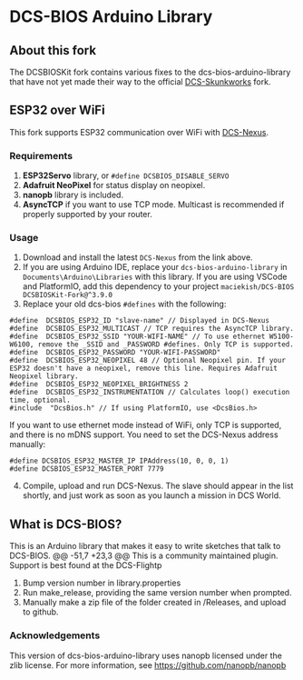 # DCS-BIOS Arduino Library

## About this fork

The DCSBIOSKit fork contains various fixes to the dcs-bios-arduino-library that have not yet made their way to the official [DCS-Skunkworks](https://github.com/DCS-Skunkworks/dcs-bios-arduino-library) fork.

## ESP32 over WiFi

This fork supports ESP32 communication over WiFi with [DCS-Nexus](https://github.com/DCSBIOSKit/DCS-Nexus/releases).

### Requirements
1. **ESP32Servo** library, or `#define DCSBIOS_DISABLE_SERVO`
2. **Adafruit NeoPixel** for status display on neopixel.
3. **nanopb** library is included.
4. **AsyncTCP** if you want to use TCP mode. Multicast is recommended if properly supported by your router.

### Usage

1. Download and install the latest `DCS-Nexus` from the link above.
2. If you are using Arduino IDE, replace your `dcs-bios-arduino-library` in `Documents\Arduino\Libraries` with this library. If you are using VSCode and PlatformIO, add this dependency to your project `maciekish/DCS-BIOS DCSBIOSKit-Fork@^3.9.0`
3. Replace your old dcs-bios `#defines` with the following:
```
#define  DCSBIOS_ESP32_ID "slave-name" // Displayed in DCS-Nexus
#define  DCSBIOS_ESP32_MULTICAST // TCP requires the AsyncTCP library.
#define  DCSBIOS_ESP32_SSID "YOUR-WIFI-NAME" // To use ethernet W5100-W6100, remove the _SSID and _PASSWORD #defines. Only TCP is supported.
#define  DCSBIOS_ESP32_PASSWORD "YOUR-WIFI-PASSWORD"
#define  DCSBIOS_ESP32_NEOPIXEL 48 // Optional Neopixel pin. If your ESP32 doesn't have a neopixel, remove this line. Requires Adafruit Neopixel library.
#define  DCSBIOS_ESP32_NEOPIXEL_BRIGHTNESS 2
#define  DCSBIOS_ESP32_INSTRUMENTATION // Calculates loop() execution time, optional.
#include  "DcsBios.h" // If using PlatformIO, use <DcsBios.h>
```
If you want to use ethernet mode instead of WiFi, only TCP is supported, and there is no mDNS support. You need to set the DCS-Nexus address manually:
```
#define DCSBIOS_ESP32_MASTER_IP IPAddress(10, 0, 0, 1)
#define DCSBIOS_ESP32_MASTER_PORT 7779
```
4. Compile, upload and run DCS-Nexus. The slave should appear in the list shortly, and just work as soon as you launch a mission in DCS World.

## What is DCS-BIOS?

This is an Arduino library that makes it easy to write sketches that talk to DCS-BIOS.
@@ -51,7 +23,3 @@ This is a community maintained plugin.  Support is best found at the DCS-Flightp
1. Bump version number in library.properties
2. Run make_release, providing the same version number when prompted.
3. Manually make a zip file of the folder created in /Releases, and upload to github.

### Acknowledgements
This version of dcs-bios-arduino-library uses nanopb licensed under the zlib license.
For more information, see https://github.com/nanopb/nanopb
